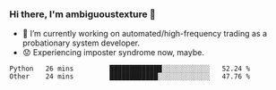 ### Hi there, I'm ambiguoustexture 👋

<!--
**ambiguoustexture/ambiguoustexture** is a ✨ _special_ ✨ repository because its `README.md` (this file) appears on your GitHub profile.

Here are some ideas to get you started:
-->
- 🔭 I’m currently working on automated/high-frequency trading as a probationary system developer.
- :worried: Experiencing imposter syndrome now, maybe.

<!--START_SECTION:waka-->

```text
Python   26 mins         █████████████░░░░░░░░░░░░   52.24 %
Other    24 mins         ████████████░░░░░░░░░░░░░   47.76 %
```

<!--END_SECTION:waka-->

